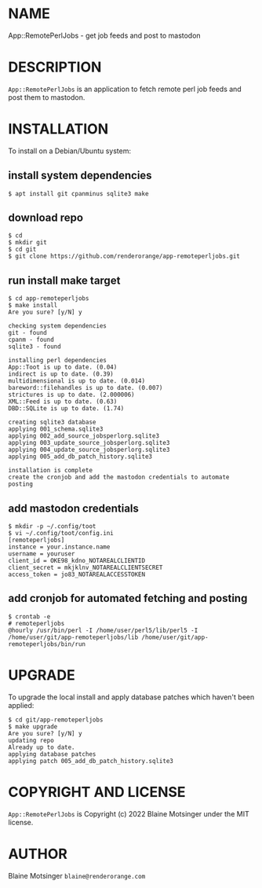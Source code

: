 # NAME

App::RemotePerlJobs - get job feeds and post to mastodon

# DESCRIPTION

`App::RemotePerlJobs` is an application to fetch remote perl job feeds and post them to mastodon.

# INSTALLATION

To install on a Debian/Ubuntu system:

## install system dependencies

    $ apt install git cpanminus sqlite3 make

## download repo

    $ cd
    $ mkdir git
    $ cd git
    $ git clone https://github.com/renderorange/app-remoteperljobs.git

## run install make target

    $ cd app-remoteperljobs
    $ make install
    Are you sure? [y/N] y
    
    checking system dependencies
    git - found
    cpanm - found
    sqlite3 - found
    
    installing perl dependencies
    App::Toot is up to date. (0.04)
    indirect is up to date. (0.39)
    multidimensional is up to date. (0.014)
    bareword::filehandles is up to date. (0.007)
    strictures is up to date. (2.000006)
    XML::Feed is up to date. (0.63)
    DBD::SQLite is up to date. (1.74)
    
    creating sqlite3 database
    applying 001_schema.sqlite3
    applying 002_add_source_jobsperlorg.sqlite3
    applying 003_update_source_jobsperlorg.sqlite3
    applying 004_update_source_jobsperlorg.sqlite3
    applying 005_add_db_patch_history.sqlite3
    
    installation is complete
    create the cronjob and add the mastodon credentials to automate posting

## add mastodon credentials

    $ mkdir -p ~/.config/toot
    $ vi ~/.config/toot/config.ini
    [remoteperljobs]
    instance = your.instance.name
    username = youruser
    client_id = OKE98_kdno_NOTAREALCLIENTID
    client_secret = mkjklnv_NOTAREALCLIENTSECRET
    access_token = jo83_NOTAREALACCESSTOKEN

## add cronjob for automated fetching and posting

    $ crontab -e
    # remoteperljobs
    @hourly /usr/bin/perl -I /home/user/perl5/lib/perl5 -I /home/user/git/app-remoteperljobs/lib /home/user/git/app-remoteperljobs/bin/run

# UPGRADE

To upgrade the local install and apply database patches which haven't been applied:

    $ cd git/app-remoteperljobs
    $ make upgrade
    Are you sure? [y/N] y
    updating repo
    Already up to date.
    applying database patches
    applying patch 005_add_db_patch_history.sqlite3

# COPYRIGHT AND LICENSE

`App::RemotePerlJobs` is Copyright (c) 2022 Blaine Motsinger under the MIT license.

# AUTHOR

Blaine Motsinger `blaine@renderorange.com`
